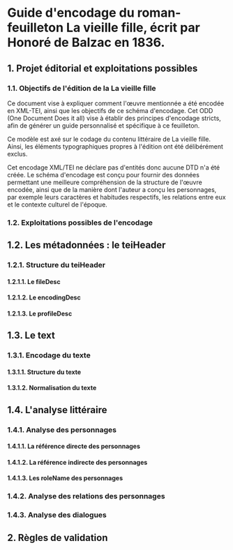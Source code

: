 # Guide d'encodage du roman-feuilleton La vieille fille, écrit par Honoré de Balzac en 1836.

## 1. Projet éditorial et exploitations possibles

### 1.1. Objectifs de l'édition de la La vieille fille
Ce document vise à expliquer comment l'œuvre mentionnée a été encodée en XML-TEI, ainsi que les objectifs de ce schéma d'encodage. Cet ODD (One Document Does it all) vise à établir des principes d'encodage stricts, afin de générer un guide personnalisé et spécifique à ce feuilleton.

Ce modèle est axé sur le codage du contenu littéraire de La vieille fille. Ainsi, les éléments typographiques propres à l'édition ont été délibérément exclus.

Cet encodage XML/TEI ne déclare pas d'entités donc aucune DTD n'a été créée. Le schéma d'encodage est conçu pour fournir des données permettant une meilleure compréhension de la structure de l'œuvre encodée, ainsi que de la manière dont l'auteur a conçu les personnages, par exemple leurs caractères et habitudes respectifs, les relations entre eux et le contexte culturel de l'époque.

### 1.2. Exploitations possibles de l'encodage

## 1.2. Les métadonnées : le teiHeader

### 1.2.1. Structure du teiHeader

#### 1.2.1.1. Le fileDesc

#### 1.2.1.2. Le encodingDesc

#### 1.2.1.3. Le profileDesc

## 1.3. Le text

### 1.3.1. Encodage du texte

#### 1.3.1.1. Structure du texte

#### 1.3.1.2. Normalisation du texte

## 1.4. L'analyse littéraire

### 1.4.1. Analyse des personnages

#### 1.4.1.1. La référence directe des personnages

#### 1.4.1.2. La référence indirecte des personnages

#### 1.4.1.3. Les roleName des personnages

### 1.4.2. Analyse des relations des personnages

### 1.4.3. Analyse des dialogues

## 2. Règles de validation
